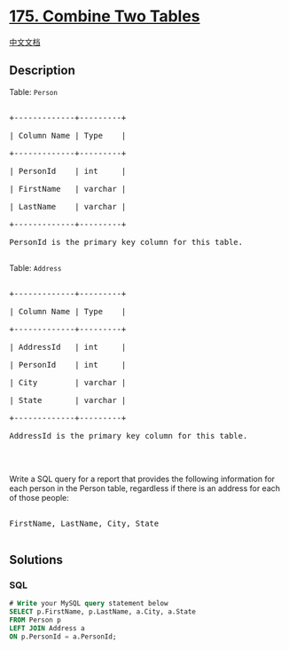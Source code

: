# [175. Combine Two Tables](https://leetcode.com/problems/combine-two-tables)

[中文文档](/solution/0100-0199/0175.Combine%20Two%20Tables/README.md)

## Description

<p>Table: <code>Person</code></p>



<pre>

+-------------+---------+

| Column Name | Type    |

+-------------+---------+

| PersonId    | int     |

| FirstName   | varchar |

| LastName    | varchar |

+-------------+---------+

PersonId is the primary key column for this table.

</pre>



<p>Table: <code>Address</code></p>



<pre>

+-------------+---------+

| Column Name | Type    |

+-------------+---------+

| AddressId   | int     |

| PersonId    | int     |

| City        | varchar |

| State       | varchar |

+-------------+---------+

AddressId is the primary key column for this table.

</pre>



<p>&nbsp;</p>



<p>Write a SQL query for a report that provides the following information for each person in the Person table, regardless if there is an address for each of those people:</p>



<pre>

FirstName, LastName, City, State

</pre>



## Solutions

<!-- tabs:start -->

### **SQL**

```sql
# Write your MySQL query statement below
SELECT p.FirstName, p.LastName, a.City, a.State
FROM Person p
LEFT JOIN Address a
ON p.PersonId = a.PersonId;
```

<!-- tabs:end -->

